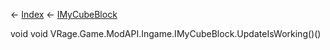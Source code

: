 ← [Index](Api-Index) ← [IMyCubeBlock](VRage.Game.ModAPI.Ingame.IMyCubeBlock)

void void VRage.Game.ModAPI.Ingame.IMyCubeBlock.UpdateIsWorking()()